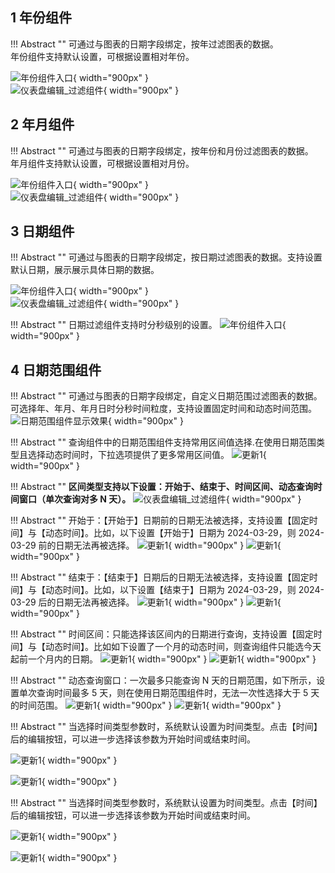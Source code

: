 ## 1 年份组件

!!! Abstract ""
	可通过与图表的日期字段绑定，按年过滤图表的数据。  
	年份组件支持默认设置，可根据设置相对年份。

![年份组件入口](../../img/dashboard_generation/数据大屏过滤组件年.png){ width="900px" }  
![仪表盘编辑_过滤组件](../../img/dashboard_generation/数据大屏过滤组件筛选年.png){ width="900px" }  


## 2 年月组件

!!! Abstract ""
	可通过与图表的日期字段绑定，按年份和月份过滤图表的数据。  
	年月组件支持默认设置，可根据设置相对月份。

![年份组件入口](../../img/dashboard_generation/数据大屏过滤组件年月.png){ width="900px" }  
![仪表盘编辑_过滤组件](../../img/dashboard_generation/数据大屏过滤组件筛选年月.png){ width="900px" }


## 3 日期组件

!!! Abstract ""
	可通过与图表的日期字段绑定，按日期过滤图表的数据。支持设置默认日期，展示展示具体日期的数据。

![年份组件入口](../../img/dashboard_generation/数据大屏过滤组件年月日.png){ width="900px" }  
![仪表盘编辑_过滤组件](../../img/dashboard_generation/数据大屏年月日筛选.png){ width="900px" }

!!! Abstract ""
	日期过滤组件支持时分秒级别的设置。
![年份组件入口](../../img/dashboard_generation/数据大屏过滤设置时分秒.png){ width="900px" }  


## 4 日期范围组件

!!! Abstract ""
	可通过与图表的日期字段绑定，自定义日期范围过滤图表的数据。可选择年、年月、年月日时分秒时间粒度，支持设置固定时间和动态时间范围。
![日期范围组件显示效果](../../img/dashboard_generation/数据大屏时间范围组件.png){ width="900px" }


!!! Abstract ""
	查询组件中的日期范围组件支持常用区间值选择.在使用日期范围类型且选择动态时间时，下拉选项提供了更多常用区间值。
![更新1](../../newimg/1.16%20查询组件中的日期范围组件支持常用区间值选择.png){ width="900px" }

!!! Abstract ""
	**区间类型支持以下设置：开始于、结束于、时间区间、动态查询时间窗口（单次查询对多 N 天）。**
![仪表盘编辑_过滤组件](../../img/dashboard_generation/数据大屏时间范围区间设置.png){ width="900px" }

!!! Abstract ""
	开始于：【开始于】日期前的日期无法被选择，支持设置【固定时间】与【动态时间】。比如，以下设置【开始于】日期为 2024-03-29，则 2024-03-29 前的日期无法再被选择。
![更新1](../../newimg/1.5%20日期查询组件可设置查询的起止日期2.png){ width="900px" }
![更新1](../../newimg/1.5%20日期查询组件可设置查询的起止日期3.png){ width="900px" }

!!! Abstract ""
	结束于：【结束于】日期后的日期无法被选择，支持设置【固定时间】与【动态时间】。比如，以下设置【结束于】日期为 2024-03-29，则 2024-03-29 后的日期无法再被选择。
![更新1](../../newimg/1.5%20日期查询组件可设置查询的起止日期4.png){ width="900px" }
![更新1](../../newimg/1.5%20日期查询组件可设置查询的起止日期5.png){ width="900px" }

!!! Abstract ""
	时间区间：只能选择该区间内的日期进行查询，支持设置【固定时间】与【动态时间】。比如如下设置了一个月的动态时间，则查询组件只能选今天起前一个月内的日期。
![更新1](../../newimg/1.5%20日期查询组件可设置查询的起止日期6.png){ width="900px" }
![更新1](../../newimg/1.5%20日期查询组件可设置查询的起止日期7.png){ width="900px" }

!!! Abstract ""
	动态查询窗口：一次最多只能查询 N 天的日期范围，如下所示，设置单次查询时间最多 5 天，则在使用日期范围组件时，无法一次性选择大于 5 天的时间范围。
![更新1](../../newimg/1.5%20日期查询组件可设置查询的起止日期8.png){ width="900px" }
![更新1](../../newimg/1.5%20日期查询组件可设置查询的起止日期9.png){ width="900px" }

!!! Abstract ""
	当选择时间类型参数时，系统默认设置为时间类型。点击【时间】后的编辑按钮，可以进一步选择该参数为开始时间或结束时间。

![更新1](../../newimg/时间范围组件支持分别绑定开始时间和结束时间参数1.png){ width="900px" }

![更新1](../../newimg/时间范围组件支持分别绑定开始时间和结束时间参数2.png){ width="900px" }

!!! Abstract ""
	当选择时间类型参数时，系统默认设置为时间类型。点击【时间】后的编辑按钮，可以进一步选择该参数为开始时间或结束时间。

![更新1](../../newimg/时间范围组件支持分别绑定开始时间和结束时间参数1.png){ width="900px" }

![更新1](../../newimg/时间范围组件支持分别绑定开始时间和结束时间参数2.png){ width="900px" }


